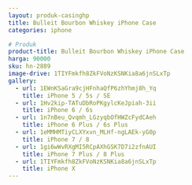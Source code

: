 ```yaml
---
layout: produk-casinghp
title: Bulleit Bourbon Whiskey iPhone Case
categories: iphone

# Produk
product-title: Bulleit Bourbon Whiskey iPhone Case
harga: 90000
sku: hn-2889
image-drive: 1TIYFmkfh8ZkFVoNzKSNKia8a6jnSLxTp
gallery:
  - url: 1EWnKSaGra9cjHFnhaQfP6zhYhmj8h_Yq
    title: iPhone 5 / 5s / SE
  - url: 1Hv2kip-TATuDbRoPKgylcKeJpiah-3ii
    title: iPhone 6 / 6s
  - url: 1n7nBeu_Qvqmh_LGzyqbOfHWZcFydCAeh
    title: iPhone 6 Plus / 6s Plus
  - url: 1eMMHMTiyCLXYxvn_MLHf-ngLAEk-yG0p
    title: iPhone 7 / 8
  - url: 1gi6wWvRXgMI5RCpAXhGSK7D7i2zfnAUI
    title: iPhone 7 Plus / 8 Plus
  - url: 1TIYFmkfh8ZkFVoNzKSNKia8a6jnSLxTp
    title: iPhone X
---
```

